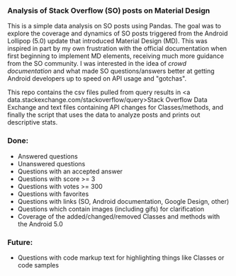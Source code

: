 ### Analysis of Stack Overflow (SO) posts on Material Design

This is a simple data analysis on SO posts using Pandas. The goal was to explore the coverage and dynamics of SO posts triggered from the Android Lollipop (5.0) update that introduced Material Design (MD). This was inspired in part by my own frustration with the official documentation when first beginning to implement MD elements, receiving much more guidance from the SO community. I was interested in the idea of *crowd documentation* and what made SO questions/answers better at getting Android developers up to speed on API usage and "gotchas". 

This repo contains the csv files pulled from query results in <a data.stackexchange.com/stackoverflow/query>Stack Overflow Data Exchange</a> and text files containing API changes for Classes/methods, and finally the script that uses the data to analyze posts and prints out descriptive stats.

### Done:

* Answered questions
* Unanswered questions
* Questions with an accepted answer
* Questions with score >= 3
* Questions with votes >= 300
* Questions with favorites
* Questions with links (SO, Android documentation, Google Design, other)
* Questions which contain images (including gifs) for clarification
* Coverage of the added/changed/removed Classes and methods with the Android 5.0

### Future:

* Questions with code markup text for highlighting things like Classes or code samples
